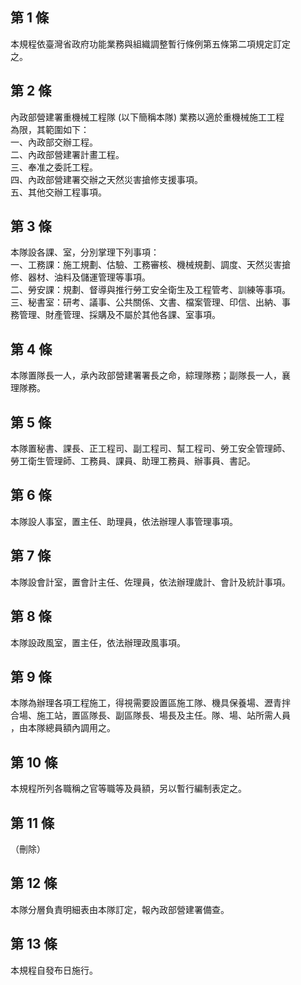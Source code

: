 第 1 條
-------
本規程依臺灣省政府功能業務與組織調整暫行條例第五條第二項規定訂定  
之。

第 2 條
-------
內政部營建署重機械工程隊 (以下簡稱本隊) 業務以適於重機械施工工程  
為限，其範圍如下：  
一、內政部交辦工程。  
二、內政部營建署計畫工程。  
三、奉准之委託工程。  
四、內政部營建署交辦之天然災害搶修支援事項。  
五、其他交辦工程事項。

第 3 條
-------
本隊設各課、室，分別掌理下列事項：  
一、工務課：施工規劃、估驗、工務審核、機械規劃、調度、天然災害搶  
    修、器材、油料及儲運管理等事項。  
二、勞安課：規劃、督導與推行勞工安全衛生及工程管考、訓練等事項。   
三、秘書室：研考、議事、公共關係、文書、檔案管理、印信、出納、事  
    務管理、財產管理、採購及不屬於其他各課、室事項。

第 4 條
-------
本隊置隊長一人，承內政部營建署署長之命，綜理隊務；副隊長一人，襄  
理隊務。

第 5 條
-------
本隊置秘書、課長、正工程司、副工程司、幫工程司、勞工安全管理師、  
勞工衛生管理師、工務員、課員、助理工務員、辦事員、書記。

第 6 條
-------
本隊設人事室，置主任、助理員，依法辦理人事管理事項。

第 7 條
-------
本隊設會計室，置會計主任、佐理員，依法辦理歲計、會計及統計事項。

第 8 條
-------
本隊設政風室，置主任，依法辦理政風事項。

第 9 條
-------
本隊為辦理各項工程施工，得視需要設置區施工隊、機具保養場、瀝青拌  
合場、施工站，置區隊長、副區隊長、場長及主任。隊、場、站所需人員  
，由本隊總員額內調用之。

第 10 條
--------
本規程所列各職稱之官等職等及員額，另以暫行編制表定之。

第 11 條
--------
（刪除）

第 12 條
--------
本隊分層負責明細表由本隊訂定，報內政部營建署備查。

第 13 條
--------
本規程自發布日施行。

